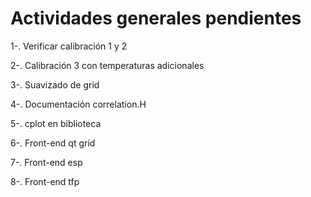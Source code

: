 Actividades generales pendientes
====================================

1-. Verificar calibración 1 y 2

2-. Calibración 3 con temperaturas adicionales

3-. Suavizado de grid

4-. Documentación correlation.H

5-. cplot en biblioteca

6-. Front-end qt grid

7-. Front-end esp

8-. Front-end tfp
